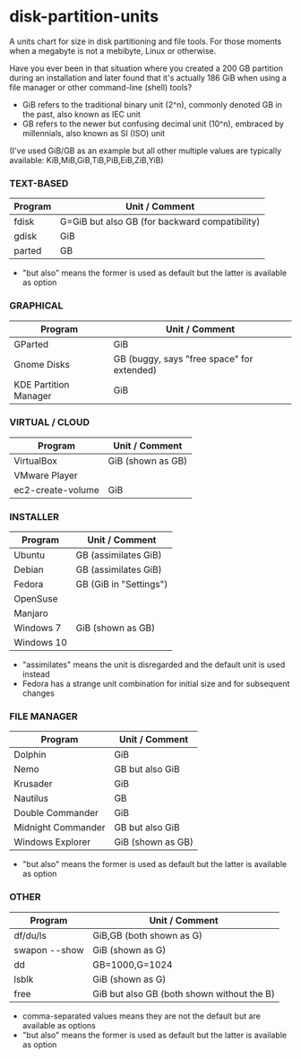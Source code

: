 # disk-partition-units
A units chart for size in disk partitioning and file tools. For those moments when a megabyte is not a mebibyte, Linux or otherwise.

Have you ever been in that situation where you created a 200 GB partition during an installation and later found that it's actually 186 GiB when using a file manager or other command-line (shell) tools?

* GiB refers to the traditional binary unit (2^n), commonly denoted GB in the past, also known as IEC unit
* GB refers to the newer but confusing decimal unit (10^n), embraced by millennials, also known as SI (ISO) unit

(I've used GiB/GB as an example but all other multiple values are typically available: KiB,MiB,GiB,TiB,PiB,EiB,ZiB,YiB)

### TEXT-BASED
**Program** | **Unit / Comment**
--- | ---
fdisk | G=GiB but also GB (for backward compatibility)
gdisk | GiB
parted | GB
* "but also" means the former is used as default but the latter is available as option

### GRAPHICAL
**Program** | **Unit / Comment**
--- | ---
GParted|GiB
Gnome Disks|GB (buggy, says "free space" for extended)
KDE Partition Manager|GiB

### VIRTUAL / CLOUD
**Program** | **Unit / Comment**
--- | ---
VirtualBox|GiB (shown as GB)
VMware Player|
ec2-create-volume|GiB

### INSTALLER
**Program** | **Unit / Comment**
--- | ---
Ubuntu|GB (assimilates GiB)
Debian|GB (assimilates GiB)
Fedora|GB (GiB in "Settings")
OpenSuse|
Manjaro|
Windows 7|GiB (shown as GB)
Windows 10|
* "assimilates" means the unit is disregarded and the default unit is used instead
* Fedora has a strange unit combination for initial size and for subsequent changes

### FILE MANAGER
**Program** | **Unit / Comment**
--- | ---
Dolphin|GiB
Nemo|GB but also GiB
Krusader|GiB
Nautilus|GB
Double Commander|GiB
Midnight Commander|GB but also GiB
Windows Explorer|GiB (shown as GB)
* "but also" means the former is used as default but the latter is available as option

### OTHER
**Program** | **Unit / Comment**
--- | ---
df/du/ls|GiB,GB (both shown as G)
swapon --show|GiB (shown as G)
dd|GB=1000,G=1024
lsblk|GiB (shown as G)
free|GiB but also GB (both shown without the B)
* comma-separated values means they are not the default but are available as options
* "but also" means the former is used as default but the latter is available as option
